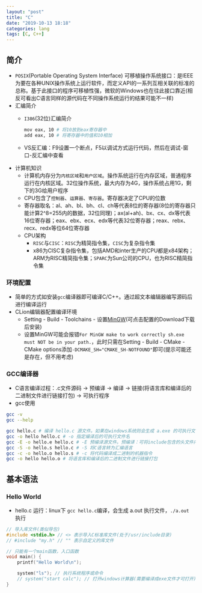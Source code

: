 ```yaml
---
layout: "post"
title: "C"
date: "2019-10-13 18:18"
categories: lang
tags: [C, C++]
---
```


## 简介

- `POSIX`(Portable Operating System Interface) 可移植操作系统接口：是IEEE为要在各种UNIX操作系统上运行软件，而定义API的一系列互相关联的标准的总称。基于此接口的程序可移植性强，微软的Windows也在往此接口靠近(相反可看出C语言同样的源代码在不同操作系统运行的结果可能不一样)
- 汇编简介
    - `I386`(32位)汇编简介

        ```bash
        mov eax, 10 # 将10放到eax寄存器中
        add eax, 10 # 将寄存器中的值和10相加
        ```
    - VS反汇编：F9设置一个断点，F5以调试方式运行代码，然后在调试-窗口-反汇编中查看
- 计算机知识
    - 计算机内存分为`内核区域`和`用户区域`。操作系统运行在内存区域，普通程序运行在内核区域。32位操作系统，最大内存为4G，操作系统占用1G，剩下的3G给用户程序
    - CPU包含了`控制器`、`运算器`、`寄存器`。寄存器决定了CPU的位数
    - 寄存器取名：al、ah、bl、bh、cl、ch等代表8位的寄存器(8位的寄存器只能计算2^8=255内的数据，32位同理)；ax(al+ah)、bx、cx、dx等代表16位寄存器；eax、ebx、ecx、edx等代表32位寄存器；reax、rebx、recx、redx等位64位寄存器
    - CPU架构
        - `RISC`与`CISC`：`RISC`为精简指令集，`CISC`为复杂指令集
        - x86为CISC复杂指令集，包括AMD和inter生产的CPU都是x84架构；ARM为RISC精简指令集；`SPARC`为Sun公司的CPU，也为RISC精简指令集

### 环境配置

- 简单的方式如安装`gcc`编译器即可编译C/C++。通过超文本编辑器编写源码后进行编译运行
- CLion编辑器配置编译环境
    - Setting - Build - Toolchains - 设置[MinGW](http://mingw-w64.org/doku.php)(可点击配置的Download下载后安装)
    - 设置MinGW可能会报错`For MinGW make to work correctly sh.exe must NOT be in your path.`，此时只需在Setting - Build - CMake - CMake options添加`-DCMAKE_SH="CMAKE_SH-NOTFOUND"`即可(提示可能还是存在，但不用考虑)

### GCC编译器

- C语言编译过程：.c文件源码 -> 预编译 -> 编译 -> 链接(将语言库和编译后的二进制文件进行链接打包) -> 可执行程序
- gcc使用

```bash
gcc -v
gcc --help

gcc hello.c # 编译 hello.c 源文件。如果在windows系统则会生成 a.exe 的可执行文件，如果在linux系统则会生成 a.out 的可执行文件
gcc -o hello hello.c # -o 指定编译后的可执行文件名
gcc -E -o hello.e hello.c # -E 预编译源文件。预编译：可将include包含的头文件内容简单替换到C文件中，同时将代码中的注释部分去掉
gcc -S -o hello.s hello.c # -S 将C语言转为汇编语言
gcc -c -o hello.o hello.s # -c 将代码编译成二进制的机器指令
gcc -o hello hello.o # 将语言库和编译后的二进制文件进行链接打包
```

## 基本语法

### Hello World

- hello.c 运行：linux下 `gcc hello.c`编译，会生成 a.out 执行文件，`./a.out` 执行

```c
// 导入库文件(类似导包)
#include <stdio.h> // <> 表示导入C标准库文件(处于/usr/include目录)
// #include "my.h" // "" 表示自定义的库文件

// 只能有一个main函数，入口函数
void main() {
    printf("Hello World\n");

    system("ls"); // 执行系统程序或命令
    // system("start calc"); // 打开windows计算器(需要编译成exe文件才可打开)
}
```



